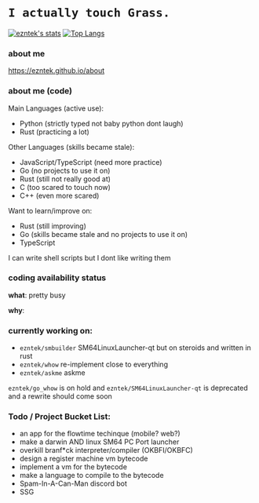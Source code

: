 # `I actually touch Grass.`
[![ezntek's stats](https://github-readme-stats.vercel.app/api?username=ezntek&count_private=true&show_icons=true&theme=radical)](https://github.com/anuraghazra/github-readme-stats)
[![Top Langs](https://github-readme-stats.vercel.app/api/top-langs/?username=ezntek&theme=radical&exclude_repo=simpyssg,pyplanetx,pytree,liner&exclude_langs=c,shell)](https://github.com/anuraghazra/github-readme-stats)

### about me
https://ezntek.github.io/about

### about me (code)
Main Languages (active use):
* Python (strictly typed not baby python dont laugh)
* Rust (practicing a lot)

Other Languages (skills became stale):
* JavaScript/TypeScript (need more practice)
* Go (no projects to use it on)
* Rust (still not really good at)
* C (too scared to touch now)
* C++ (even more scared)

Want to learn/improve on:
* Rust (still improving)
* Go (skills became stale and no projects to use it on)
* TypeScript

I can write shell scripts but I dont like writing them

### coding availability status
**what**: pretty busy

**why**: 

### currently working on:

* `ezntek/smbuilder` SM64LinuxLauncher-qt but on steroids and written in rust
* `ezntek/whow` re-implement close to everything
* `ezntek/askme` askme

`ezntek/go_whow` is on hold and `ezntek/SM64LinuxLauncher-qt` is deprecated and a rewrite should come soon

### Todo / Project Bucket List:

* an app for the flowtime techinque (mobile? web?)
* make a darwin AND linux SM64 PC Port launcher
* overkill branf\*ck interpreter/compiler (OKBFI/OKBFC)
* design a register machine vm bytecode
* implement a vm for the bytecode
* make a language to compile to the bytecode
* Spam-In-A-Can-Man discord bot
* SSG
